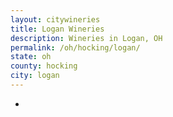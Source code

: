 ```yaml
---
layout: citywineries
title: Logan Wineries
description: Wineries in Logan, OH
permalink: /oh/hocking/logan/
state: oh
county: hocking
city: logan
---
```

-

